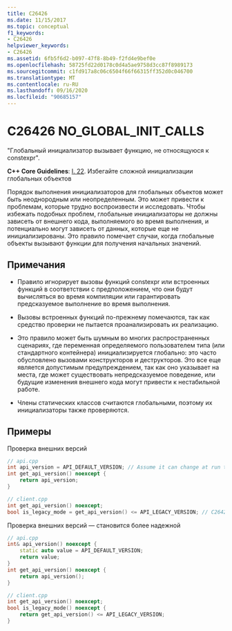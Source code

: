 ```yaml
---
title: C26426
ms.date: 11/15/2017
ms.topic: conceptual
f1_keywords:
- C26426
helpviewer_keywords:
- C26426
ms.assetid: 6fb5f6d2-b097-47f8-8b49-f2fd4e9bef0e
ms.openlocfilehash: 58725fd22d0178c0d4a5ae9758d3cc87f8989173
ms.sourcegitcommit: c1fd917a8c06c6504f66f66315ff352d0c046700
ms.translationtype: MT
ms.contentlocale: ru-RU
ms.lasthandoff: 09/16/2020
ms.locfileid: "90685157"
---
```

# <a name="c26426-no_global_init_calls"></a>C26426 NO_GLOBAL_INIT_CALLS

"Глобальный инициализатор вызывает функцию, не относящуюся к constexpr".

**C++ Core Guidelines**: [I. 22](https://github.com/isocpp/CppCoreGuidelines/blob/master/CppCoreGuidelines.md#i22-avoid-complex-initialization-of-global-objects). Избегайте сложной инициализации глобальных объектов

Порядок выполнения инициализаторов для глобальных объектов может быть неоднородным или неопределенным. Это может привести к проблемам, которые трудно воспроизвести и исследовать. Чтобы избежать подобных проблем, глобальные инициализаторы не должны зависеть от внешнего кода, выполняемого во время выполнения, и потенциально могут зависеть от данных, которые еще не инициализированы. Это правило помечает случаи, когда глобальные объекты вызывают функции для получения начальных значений.

## <a name="remarks"></a>Примечания

- Правило игнорирует вызовы функций constexpr или встроенных функций в соответствии с предположением, что они будут вычисляться во время компиляции или гарантировать предсказуемое выполнение во время выполнения.

- Вызовы встроенных функций по-прежнему помечаются, так как средство проверки не пытается проанализировать их реализацию.

- Это правило может быть шумным во многих распространенных сценариях, где переменная определяемого пользователем типа (или стандартного контейнера) инициализируется глобально: это часто обусловлено вызовами конструкторов и деструкторов. Это все еще является допустимым предупреждением, так как оно указывает на места, где может существовать непредсказуемое поведение, или будущие изменения внешнего кода могут привести к нестабильной работе.

- Члены статических классов считаются глобальными, поэтому их инициализаторы также проверяются.

## <a name="examples"></a>Примеры

Проверка внешних версий

```cpp
// api.cpp
int api_version = API_DEFAULT_VERSION; // Assume it can change at run time, hence non-const.
int get_api_version() noexcept {
    return api_version;
}

// client.cpp
int get_api_version() noexcept;
bool is_legacy_mode = get_api_version() <= API_LEGACY_VERSION; // C26426, also stale value
```

Проверка внешних версий — становится более надежной

```cpp
// api.cpp
int& api_version() noexcept {
    static auto value = API_DEFAULT_VERSION;
    return value;
}
int get_api_version() noexcept {
    return api_version();
}

// client.cpp
int get_api_version() noexcept;
bool is_legacy_mode() noexcept {
    return get_api_version() <= API_LEGACY_VERSION;
}
```
